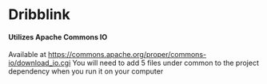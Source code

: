 # Dribblink

#### Utilizes Apache Commons IO
Available at
https://commons.apache.org/proper/commons-io/download_io.cgi
You will need to add 5 files under common to the project dependency when you run it on your computer
